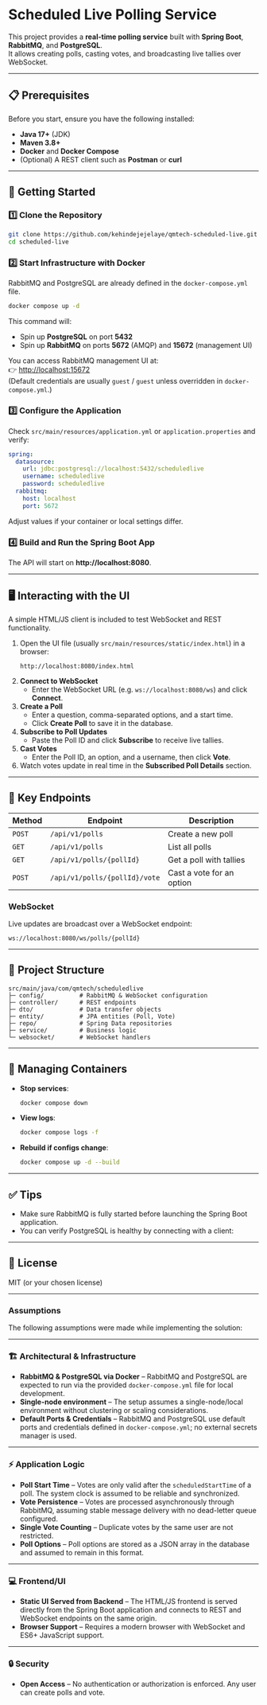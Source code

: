 # Scheduled Live Polling Service

This project provides a **real-time polling service** built with **Spring Boot**, **RabbitMQ**, and **PostgreSQL**.  
It allows creating polls, casting votes, and broadcasting live tallies over WebSocket.

---

## 📋 Prerequisites

Before you start, ensure you have the following installed:

- **Java 17+** (JDK)
- **Maven 3.8+**
- **Docker** and **Docker Compose**
- (Optional) A REST client such as **Postman** or **curl**

---

## 🚀 Getting Started

### 1️⃣ Clone the Repository
```bash
git clone https://github.com/kehindejejelaye/qmtech-scheduled-live.git
cd scheduled-live
```

### 2️⃣ Start Infrastructure with Docker
RabbitMQ and PostgreSQL are already defined in the `docker-compose.yml` file.

```bash
docker compose up -d
```

This command will:
- Spin up **PostgreSQL** on port **5432**
- Spin up **RabbitMQ** on ports **5672** (AMQP) and **15672** (management UI)

You can access RabbitMQ management UI at:  
👉 [http://localhost:15672](http://localhost:15672)  
(Default credentials are usually `guest` / `guest` unless overridden in `docker-compose.yml`.)

### 3️⃣ Configure the Application
Check `src/main/resources/application.yml` or `application.properties` and verify:
```yaml
spring:
  datasource:
    url: jdbc:postgresql://localhost:5432/scheduledlive
    username: scheduledlive
    password: scheduledlive
  rabbitmq:
    host: localhost
    port: 5672
```
Adjust values if your container or local settings differ.

### 4️⃣ Build and Run the Spring Boot App
The API will start on **http://localhost:8080**.

---

## 🖥️ Interacting with the UI

A simple HTML/JS client is included to test WebSocket and REST functionality.

1. Open the UI file (usually `src/main/resources/static/index.html`) in a browser:
   ```
   http://localhost:8080/index.html
   ```
2. **Connect to WebSocket**
    - Enter the WebSocket URL (e.g. `ws://localhost:8080/ws`) and click **Connect**.
3. **Create a Poll**
    - Enter a question, comma-separated options, and a start time.
    - Click **Create Poll** to save it in the database.
4. **Subscribe to Poll Updates**
    - Paste the Poll ID and click **Subscribe** to receive live tallies.
5. **Cast Votes**
    - Enter the Poll ID, an option, and a username, then click **Vote**.
6. Watch votes update in real time in the **Subscribed Poll Details** section.

---

## 🔑 Key Endpoints
| Method | Endpoint                     | Description                  |
|-------|--------------------------------|------------------------------|
| `POST` | `/api/v1/polls`               | Create a new poll            |
| `GET`  | `/api/v1/polls`               | List all polls               |
| `GET`  | `/api/v1/polls/{pollId}`      | Get a poll with tallies      |
| `POST` | `/api/v1/polls/{pollId}/vote` | Cast a vote for an option    |

### WebSocket
Live updates are broadcast over a WebSocket endpoint:
```
ws://localhost:8080/ws/polls/{pollId}
```

---

## 🧩 Project Structure
```
src/main/java/com/qmtech/scheduledlive
├─ config/          # RabbitMQ & WebSocket configuration
├─ controller/      # REST endpoints
├─ dto/             # Data transfer objects
├─ entity/          # JPA entities (Poll, Vote)
├─ repo/            # Spring Data repositories
├─ service/         # Business logic
└─ websocket/       # WebSocket handlers
```

---

## 🐳 Managing Containers
- **Stop services**:
  ```bash
  docker compose down
  ```
- **View logs**:
  ```bash
  docker compose logs -f
  ```
- **Rebuild if configs change**:
  ```bash
  docker compose up -d --build
  ```

---

## ✅ Tips
- Make sure RabbitMQ is fully started before launching the Spring Boot application.
- You can verify PostgreSQL is healthy by connecting with a client:

---

## 📜 License
MIT (or your chosen license)


----


### Assumptions

The following assumptions were made while implementing the solution:

***

### 🏗️ Architectural & Infrastructure

* **RabbitMQ & PostgreSQL via Docker** – RabbitMQ and PostgreSQL are expected to run via the provided `docker-compose.yml` file for local development.
* **Single-node environment** – The setup assumes a single-node/local environment without clustering or scaling considerations.
* **Default Ports & Credentials** – RabbitMQ and PostgreSQL use default ports and credentials defined in `docker-compose.yml`; no external secrets manager is used.

***

### ⚡ Application Logic

* **Poll Start Time** – Votes are only valid after the `scheduledStartTime` of a poll. The system clock is assumed to be reliable and synchronized.
* **Vote Persistence** – Votes are processed asynchronously through RabbitMQ, assuming stable message delivery with no dead-letter queue configured.
* **Single Vote Counting** – Duplicate votes by the same user are not restricted.
* **Poll Options** – Poll options are stored as a JSON array in the database and assumed to remain in this format.

***

### 💻 Frontend/UI

* **Static UI Served from Backend** – The HTML/JS frontend is served directly from the Spring Boot application and connects to REST and WebSocket endpoints on the same origin.
* **Browser Support** – Requires a modern browser with WebSocket and ES6+ JavaScript support.

***

### 🔒 Security

* **Open Access** – No authentication or authorization is enforced. Any user can create polls and vote.